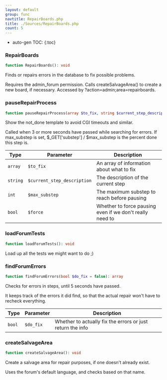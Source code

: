 ```yaml
---
layout: default
group: func
navtitle: RepairBoards.php
title: ./Sources/RepairBoards.php
count: 5
---
```

* auto-gen TOC:
{:toc}
### RepairBoards

```php
function RepairBoards(): void
```
Finds or repairs errors in the database to fix possible problems.

Requires the admin_forum permission.
Calls createSalvageArea() to create a new board, if necessary.
Accessed by ?action=admin;area=repairboards.

### pauseRepairProcess

```php
function pauseRepairProcess(array $to_fix, string $current_step_description, int $max_substep = 0, bool $force = false): void
```
Show the not_done template to avoid CGI timeouts and similar.

Called when 3 or more seconds have passed while searching for errors.
If max_substep is set, $_GET['substep'] / $max_substep is the percent
done this step is.

Type|Parameter|Description
---|---|---
`array`|`$to_fix`|An array of information about what to fix
`string`|`$current_step_description`|The description of the current step
`int`|`$max_substep`|The maximum substep to reach before pausing
`bool`|`$force`|Whether to force pausing even if we don't really need to

### loadForumTests

```php
function loadForumTests(): void
```
Load up all the tests we might want to do ;)



### findForumErrors

```php
function findForumErrors(bool $do_fix = false): array
```
Checks for errors in steps, until 5 seconds have passed.

It keeps track of the errors it did find, so that the actual repair
won't have to recheck everything.

Type|Parameter|Description
---|---|---
`bool`|`$do_fix`|Whether to actually fix the errors or just return the info

### createSalvageArea

```php
function createSalvageArea(): void
```
Create a salvage area for repair purposes, if one doesn't already exist.

Uses the forum's default language, and checks based on that name.

